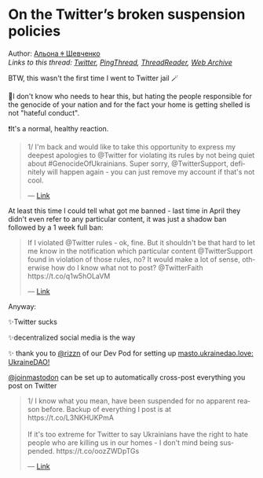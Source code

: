 # On the Twitter’s broken suspension policies

Author: [Альона ꑭ Шевченко](https://twitter.com/cryptodrftng)  
*Links to this thread: [Twitter](https://twitter.com/cryptodrftng/status/1556052404319277057), [PingThread](https://pingthread.com/thread/1556052404319277057), [ThreadReader](https://threadreaderapp.com/thread/1556052404319277057.html), [Web Archive](https://web.archive.org/web/*/https://twitter.com/cryptodrftng/status/1556052404319277057)*

BTW, this wasn't the first time I went to Twitter jail 🪄

🚨I don't know who needs to hear this, but hating the people responsible for the genocide of your nation and for the fact your home is getting shelled is not "hateful conduct".

❗️It's a normal, healthy reaction.

<blockquote class="twitter-tweet">
    <p lang="en" dir="ltr">
    1/ I&#39;m back and would like to take this opportunity to express my deepest apologies to @Twitter for violating its rules by not being quiet about #GenocideOfUkrainians. Super sorry, @TwitterSupport, definitely will happen again - you can just remove my account if that&#39;s not cool.<br />
    </p>
    &mdash; <a href="https://twitter.com/cryptodrftng/status/1517686612167217153">Link</a>
</blockquote>

At least this time I could tell what got me banned - last time in April they didn't even refer to any particular content, it was just a shadow ban followed by a 1 week full ban:

<blockquote class="twitter-tweet">
    <p lang="en" dir="ltr">
    If I violated @Twitter rules - ok, fine. But it shouldn&#39;t be that hard to let me know in the notification which particular content @TwitterSupport found in violation of those rules, no? It would make a lot of sense, otherwise how do I know what not to post? @TwitterFaith https://t.co/q1w5hOLaVM<br />
    </p>
    &mdash; <a href="https://twitter.com/cryptodrftng/status/1517711213891043328">Link</a>
</blockquote>

Anyway:

✨Twitter sucks

✨decentralized social media is the way

✨ thank you to [@rizzn](https://twitter.com/rizzn) of our Dev Pod for setting up [masto.ukrainedao.love: UkraineDAO!](http://masto.ukrainedao.love)

[@joinmastodon](https://twitter.com/joinmastodon) can be set up to automatically cross-post everything you post on Twitter

<blockquote class="twitter-tweet">
    <p lang="en" dir="ltr">
    1/ I know what you mean, have been suspended for no apparent reason before. Backup of everything I post is at https://t.co/L3NKHUKPmA<br />
    <br />
    If it&#39;s too extreme for Twitter to say Ukrainians have the right to hate people who are killing us in our homes - I don&#39;t mind being suspended. https://t.co/oozZWDpTGs<br />
    </p>
    &mdash; <a href="https://twitter.com/cryptodrftng/status/1529854934358933504">Link</a>
</blockquote>
